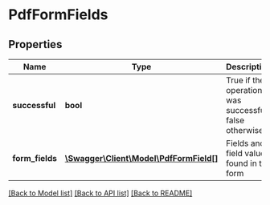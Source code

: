 # PdfFormFields

## Properties
Name | Type | Description | Notes
------------ | ------------- | ------------- | -------------
**successful** | **bool** | True if the operation was successful, false otherwise | [optional] 
**form_fields** | [**\Swagger\Client\Model\PdfFormField[]**](PdfFormField.md) | Fields and field values found in the form | [optional] 

[[Back to Model list]](../README.md#documentation-for-models) [[Back to API list]](../README.md#documentation-for-api-endpoints) [[Back to README]](../README.md)


